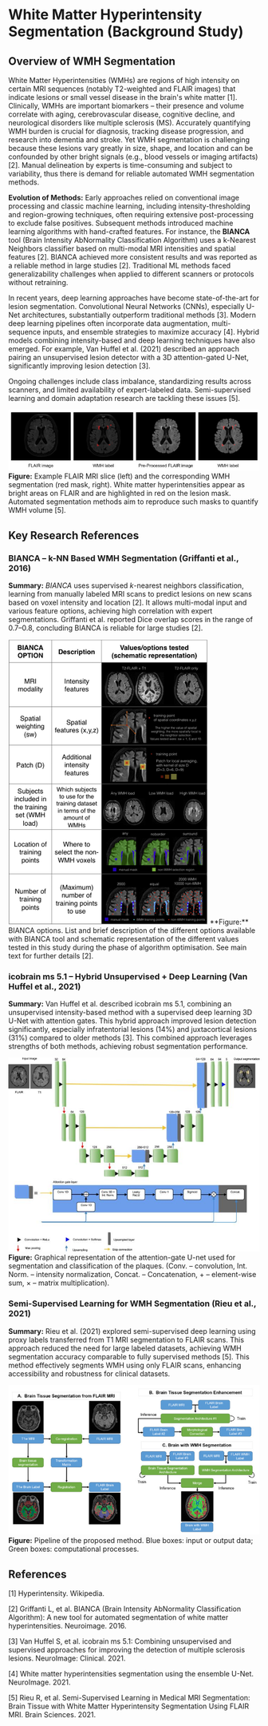 # White Matter Hyperintensity Segmentation (Background Study)

## Overview of WMH Segmentation  

White Matter Hyperintensities (WMHs) are regions of high intensity on certain MRI sequences (notably T2-weighted and FLAIR images) that indicate lesions or small vessel disease in the brain's white matter [1]. Clinically, WMHs are important biomarkers – their presence and volume correlate with aging, cerebrovascular disease, cognitive decline, and neurological disorders like multiple sclerosis (MS). Accurately quantifying WMH burden is crucial for diagnosis, tracking disease progression, and research into dementia and stroke. Yet WMH segmentation is challenging because these lesions vary greatly in size, shape, and location and can be confounded by other bright signals (e.g., blood vessels or imaging artifacts) [2]. Manual delineation by experts is time-consuming and subject to variability, thus there is demand for reliable automated WMH segmentation methods.

**Evolution of Methods:** Early approaches relied on conventional image processing and classic machine learning, including intensity-thresholding and region-growing techniques, often requiring extensive post-processing to exclude false positives. Subsequent methods introduced machine learning algorithms with hand-crafted features. For instance, the **BIANCA** tool (Brain Intensity AbNormality Classification Algorithm) uses a k-Nearest Neighbors classifier based on multi-modal MRI intensities and spatial features [2]. BIANCA achieved more consistent results and was reported as a reliable method in large studies [2]. Traditional ML methods faced generalizability challenges when applied to different scanners or protocols without retraining.

In recent years, deep learning approaches have become state-of-the-art for lesion segmentation. Convolutional Neural Networks (CNNs), especially U-Net architectures, substantially outperform traditional methods [3]. Modern deep learning pipelines often incorporate data augmentation, multi-sequence inputs, and ensemble strategies to maximize accuracy [4]. Hybrid models combining intensity-based and deep learning techniques have also emerged. For example, Van Huffel et al. (2021) described an approach pairing an unsupervised lesion detector with a 3D attention-gated U-Net, significantly improving lesion detection [3].

Ongoing challenges include class imbalance, standardizing results across scanners, and limited availability of expert-labeled data. Semi-supervised learning and domain adaptation research are tackling these issues [5].

![Example of WMH Segmentation](images/wmh_example.png)  
**Figure:** Example FLAIR MRI slice (left) and the corresponding WMH segmentation (red mask, right). White matter hyperintensities appear as bright areas on FLAIR and are highlighted in red on the lesion mask. Automated segmentation methods aim to reproduce such masks to quantify WMH volume [5].

## Key Research References

### BIANCA – k-NN Based WMH Segmentation (Griffanti et al., 2016)  
**Summary:** *BIANCA* uses supervised *k*-nearest neighbors classification, learning from manually labeled MRI scans to predict lesions on new scans based on voxel intensity and location [2]. It allows multi-modal input and various feature options, achieving high correlation with expert segmentations. Griffanti et al. reported Dice overlap scores in the range of 0.7–0.8, concluding BIANCA is reliable for large studies [2].

<!-- ![BIANCA options](images/bianca.jpg) -->
<img src="images/bianca.jpg" width="400"/>
 **Figure:** BIANCA options. List and brief description of the different options available with BIANCA tool and schematic representation of the different values tested in this study during the phase of algorithm optimisation. See main text for further details [2].

### icobrain ms 5.1 – Hybrid Unsupervised + Deep Learning (Van Huffel et al., 2021)  
**Summary:** Van Huffel et al. described icobrain ms 5.1, combining an unsupervised intensity-based method with a supervised deep learning 3D U-Net with attention gates. This hybrid approach improved lesion detection significantly, especially infratentorial lesions (14%) and juxtacortical lesions (31%) compared to older methods [3]. This combined approach leverages strengths of both methods, achieving robust segmentation performance.

![Icobrain ms architecture](images/icobrain_ms_architecture.png)
**Figure:** Graphical representation of the attention-gate U-net used for segmentation and classification of the plaques. (Conv. – convolution, Int. Norm. – intensity normalization, Concat. – Concatenation, + – element-wise sum, × – matrix multiplication).

### Semi-Supervised Learning for WMH Segmentation (Rieu et al., 2021)  
**Summary:** Rieu et al. (2021) explored semi-supervised deep learning using proxy labels transferred from T1 MRI segmentation to FLAIR scans. This approach reduced the need for large labeled datasets, achieving WMH segmentation accuracy comparable to fully supervised methods [5]. This method effectively segments WMH using only FLAIR scans, enhancing accessibility and robustness for clinical datasets.

![Semi-Supervised Pipeline](images/semi_supervised_pipeline.png)
**Figure:** Pipeline of the proposed method. Blue boxes: input or output data; Green boxes: computational processes.

## References

[1] Hyperintensity. Wikipedia.

[2] Griffanti L, et al. BIANCA (Brain Intensity AbNormality Classification Algorithm): A new tool for automated segmentation of white matter hyperintensities. Neuroimage. 2016.

[3] Van Huffel S, et al. icobrain ms 5.1: Combining unsupervised and supervised approaches for improving the detection of multiple sclerosis lesions. NeuroImage: Clinical. 2021.

[4] White matter hyperintensities segmentation using the ensemble U-Net. NeuroImage. 2021.

[5] Rieu R, et al. Semi-Supervised Learning in Medical MRI Segmentation: Brain Tissue with White Matter Hyperintensity Segmentation Using FLAIR MRI. Brain Sciences. 2021.
